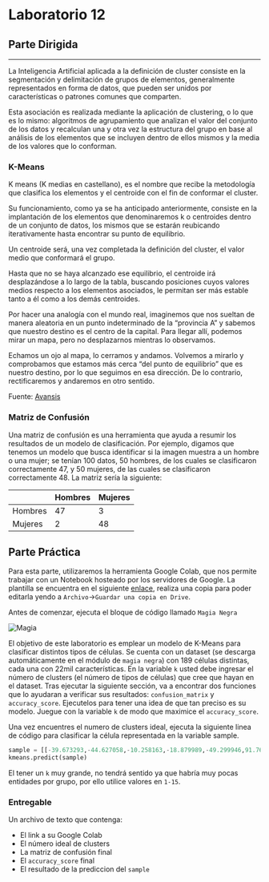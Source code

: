 # Laboratorio 12

## Parte Dirigida

---

La Inteligencia Artificial aplicada a la definición de cluster consiste en la segmentación y delimitación de grupos de elementos, generalmente representados en forma de datos, que pueden ser unidos por características o patrones comunes que comparten.

Esta asociación es realizada mediante la aplicación de clustering, o lo que es lo mismo: algoritmos de agrupamiento que analizan el valor del conjunto de los datos y recalculan una y otra vez la estructura del grupo en base al análisis de los elementos que se incluyen dentro de ellos mismos y la media de los valores que lo conforman.

### K-Means

K means (K medias en castellano), es el nombre que recibe la metodología que clasifica los elementos y el centroide con el fin de conformar el cluster.

Su funcionamiento, como ya se ha anticipado anteriormente, consiste en la implantación de los elementos que denominaremos k o centroides dentro de un conjunto de datos, los mismos que se estarán reubicando iterativamente hasta encontrar su punto de equilibrio.

Un centroide será, una vez completada la definición del cluster, el valor medio que conformará el grupo.

Hasta que no se haya alcanzado ese equilibrio, el centroide irá desplazándose a lo largo de la tabla, buscando posiciones cuyos valores medios respecto a los elementos asociados, le permitan ser más estable tanto a él como a los demás centroides.

Por hacer una analogía con el mundo real, imaginemos que nos sueltan de manera aleatoria en un punto indeterminado de la “provincia A” y sabemos que nuestro destino es el centro de la capital. Para llegar allí, podemos mirar un mapa, pero no desplazarnos mientras lo observamos.

Echamos un ojo al mapa, lo cerramos y andamos. Volvemos a mirarlo y comprobamos que estamos más cerca “del punto de equilibrio” que es nuestro destino, por lo que seguimos en esa dirección. De lo contrario, rectificaremos y andaremos en otro sentido.

Fuente: [Avansis](https://www.avansis.es/inteligencia-artificial/que-significa-clustering-y-k-means-en-inteligencia-artificial/)

### Matriz de Confusión

Una matriz de confusión es una herramienta que ayuda a resumir los resultados de un modelo de clasificación.
Por ejemplo, digamos que tenemos un modelo que busca identificar si la imagen muestra a un hombre o una mujer; se tenían 100 datos, 50 hombres, de los cuales se clasificaron correctamente 47, y 50 mujeres, de las cuales se clasificaron correctamente 48. La matriz sería la siguiente:

|         | Hombres | Mujeres |
| ------- | ------- | ------- |
| Hombres | 47      | 3       |
| Mujeres | 2       | 48      |

## Parte Práctica

Para esta parte, utilizaremos la herramienta Google Colab, que nos permite trabajar con un Notebook hosteado por los servidores de Google. La plantilla se encuentra en el siguiente [enlace](https://colab.research.google.com/drive/1HbV861jf4MuWFApdZuzDpdihSglIztSo?usp=sharing), realiza una copia para poder editarla yendo a `Archivo`->`Guardar una copia en Drive`.

Antes de comenzar, ejecuta el bloque de código llamado `Magia Negra`

![Magia](./img/magia.jpg)

El objetivo de este laboratorio es emplear un modelo de K-Means para clasificar distintos tipos de células. Se cuenta con un dataset (se descarga automáticamente en el módulo de `magia negra`) con 189 células distintas, cada una con 22mil características. En la variable `k` usted debe ingresar el número de clusters (el número de tipos de células) que cree que hayan en el dataset. Tras ejecutar la siguiente sección, va a encontrar dos funciones que lo ayudaran a verificar sus resultados: `confusion_matrix` y `accuracy_score`. Ejecutelos para tener una idea de que tan preciso es su modelo. Juegue con la variable `k` de modo que maximice el `accuracy_score`.

Una vez encuentres el numero de clusters ideal, ejecuta la siguiente linea de código para clasificar la célula representada en la variable sample.

```py
sample = [[-39.673293,-44.627058,-10.258163,-18.879989,-49.299946,91.763878,-29.933047,-5.855481,0.393467,15.983484,1.883337,3.035447,-1.117402,-2.636451,-2.063941,2.701432,6.150914,-1.907788,4.144850,-3.033022,2.985857,0.960868,1.994154,3.374098,6.217091,0.024324,0.359676,-4.418659,-1.293296,1.454574,-0.923630,-0.056892,4.999286,4.701583,-1.639602,1.832796,-3.537451,-0.423164,-12.912299,8.454091,-5.329655,0.676623,1.912994,-5.360271,-0.292433,-11.401383,-0.123102,5.145642,-5.092689,-8.202529]]
kmeans.predict(sample)
```

El tener un `k` muy grande, no tendrá sentido ya que habría muy pocas entidades por grupo, por ello utilice valores en `1-15`.

### Entregable

Un archivo de texto que contenga:

- El link a su Google Colab
- El número ideal de clusters
- La matriz de confusión final
- El `accuracy_score` final
- El resultado de la prediccion del `sample`
